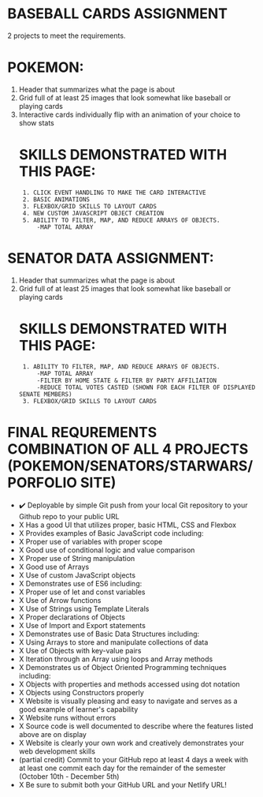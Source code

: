# BASEBALL CARDS ASSIGNMENT
2 projects to meet the requirements.
# POKEMON:
1. Header that summarizes what the page is about
2. Grid full of at least 25 images that look somewhat like baseball or playing cards 
3. Interactive cards individually flip with an animation of your choice to show stats
    # SKILLS DEMONSTRATED WITH THIS PAGE:
        1. CLICK EVENT HANDLING TO MAKE THE CARD INTERACTIVE
        2. BASIC ANIMATIONS
        3. FLEXBOX/GRID SKILLS TO LAYOUT CARDS
        4. NEW CUSTOM JAVASCRIPT OBJECT CREATION
        5. ABILITY TO FILTER, MAP, AND REDUCE ARRAYS OF OBJECTS.
            -MAP TOTAL ARRAY
    
# SENATOR DATA ASSIGNMENT:
1. Header that summarizes what the page is about
2. Grid full of at least 25 images that look somewhat like baseball or playing cards 
    # SKILLS DEMONSTRATED WITH THIS PAGE:
        1. ABILITY TO FILTER, MAP, AND REDUCE ARRAYS OF OBJECTS.
            -MAP TOTAL ARRAY
            -FILTER BY HOME STATE & FILTER BY PARTY AFFILIATION
            -REDUCE TOTAL VOTES CASTED (SHOWN FOR EACH FILTER OF DISPLAYED SENATE MEMBERS)
        3. FLEXBOX/GRID SKILLS TO LAYOUT CARDS
        
# FINAL REQUREMENTS COMBINATION OF ALL 4 PROJECTS (POKEMON/SENATORS/STARWARS/PORFOLIO SITE)
- :heavy_check_mark: Deployable by simple Git push from your local Git repository to your Github repo to your public URL 
- X Has a good UI that utilizes proper, basic HTML, CSS and Flexbox
- X Provides examples of Basic JavaScript code including:
- X Proper use of variables with proper scope
- X Good use of conditional logic and value comparison
- X Proper use of String manipulation
- X Good use of Arrays
- X Use of custom JavaScript objects
- X Demonstrates use of ES6 including:
- X Proper use of let and const variables 
- X Use of Arrow functions
- X Use of Strings using Template Literals
- X Proper declarations of Objects
- X Use of Import and Export statements
- X Demonstrates use of Basic Data Structures including:
- X Using Arrays to store and manipulate collections of data
- X Use of Objects with key-value pairs
- X Iteration through an Array using loops and Array methods
- X Demonstrates us of Object Oriented Programming techniques including:
- X Objects with properties and methods accessed using dot notation
- X Objects using Constructors properly
- X Website is visually pleasing and easy to navigate and serves as a good example of learner's capability
- X Website runs without errors
- X Source code is well documented to describe where the features listed above are on display
- X Website is clearly your own work and creatively demonstrates your web development skills
- (partial credit) Commit to your GitHub repo at least 4 days a week with at least one commit each day for the remainder of     the semester (October 10th - December 5th)
- X Be sure to submit both your GitHub URL and your Netlify URL!
